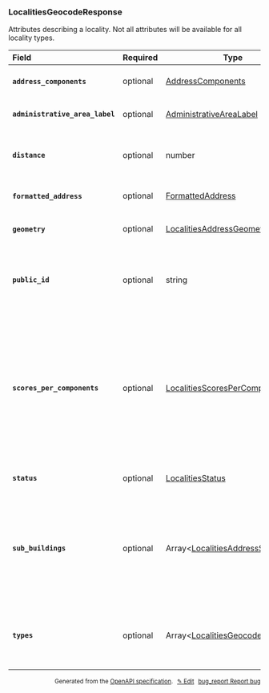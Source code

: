<!--- This is a generated file, do not edit! -->
<!--- [START woosmap_http_schema_localitiesgeocoderesponse] -->
<h3 class="schema-object" id="LocalitiesGeocodeResponse">LocalitiesGeocodeResponse</h3>

Attributes describing a locality. Not all attributes will be available for all locality types.

| Field                                                                                                                                                | Required | Type                                                                                            | Description                                                                                                                                                                                                                                                                                                                                                                                                                                 |
| :--------------------------------------------------------------------------------------------------------------------------------------------------- | -------- | ----------------------------------------------------------------------------------------------- | ------------------------------------------------------------------------------------------------------------------------------------------------------------------------------------------------------------------------------------------------------------------------------------------------------------------------------------------------------------------------------------------------------------------------------------------- |
| <h4 id="LocalitiesGeocodeResponse-address_components" class="add-link schema-object-property-key"><code>address_components</code></h4>               | optional | [AddressComponents](#AddressComponents "AddressComponents")                                     | See [AddressComponents](#AddressComponents "AddressComponents") for more information.                                                                                                                                                                                                                                                                                                                                                       |
| <h4 id="LocalitiesGeocodeResponse-administrative_area_label" class="add-link schema-object-property-key"><code>administrative_area_label</code></h4> | optional | [AdministrativeAreaLabel](#AdministrativeAreaLabel "AdministrativeAreaLabel")                   | See [AdministrativeAreaLabel](#AdministrativeAreaLabel "AdministrativeAreaLabel") for more information.                                                                                                                                                                                                                                                                                                                                     |
| <h4 id="LocalitiesGeocodeResponse-distance" class="add-link schema-object-property-key"><code>distance</code></h4>                                   | optional | number                                                                                          | <div class="nonref-property-description"><p>When reverse geocoding, this field represents the distance (in meter) to the requested latlng</p></div>                                                                                                                                                                                                                                                                                         |
| <h4 id="LocalitiesGeocodeResponse-formatted_address" class="add-link schema-object-property-key"><code>formatted_address</code></h4>                 | optional | [FormattedAddress](#FormattedAddress "FormattedAddress")                                        | See [FormattedAddress](#FormattedAddress "FormattedAddress") for more information.                                                                                                                                                                                                                                                                                                                                                          |
| <h4 id="LocalitiesGeocodeResponse-geometry" class="add-link schema-object-property-key"><code>geometry</code></h4>                                   | optional | [LocalitiesAddressGeometry](#LocalitiesAddressGeometry "LocalitiesAddressGeometry")             | See [LocalitiesAddressGeometry](#LocalitiesAddressGeometry "LocalitiesAddressGeometry") for more information.                                                                                                                                                                                                                                                                                                                               |
| <h4 id="LocalitiesGeocodeResponse-public_id" class="add-link schema-object-property-key"><code>public_id</code></h4>                                 | optional | string                                                                                          | <div class="nonref-property-description"><p>Contains a unique ID for each suggestion. <code>public_id</code> will be empty for interpolated locations. Please use this ID to give feedbacks on results.</p></div>                                                                                                                                                                                                                           |
| <h4 id="LocalitiesGeocodeResponse-scores_per_components" class="add-link schema-object-property-key"><code>scores_per_components</code></h4>         | optional | [LocalitiesScoresPerComponents](#LocalitiesScoresPerComponents "LocalitiesScoresPerComponents") | <div class="ref-property-description"><p>For each component (street_name, postal_code, and locality), it indicates the degree of correspondence with the original query. This value ranges from 0 to 1, with 0 indicating no match with the original query, and enables you to assess the quality of the Geocode’s result.</p><p>See <a href="#LocalitiesScoresPerComponents">LocalitiesScoresPerComponents</a> for more information.</div> |
| <h4 id="LocalitiesGeocodeResponse-status" class="add-link schema-object-property-key"><code>status</code></h4>                                       | optional | [LocalitiesStatus](#LocalitiesStatus "LocalitiesStatus")                                        | See [LocalitiesStatus](#LocalitiesStatus "LocalitiesStatus") for more information.                                                                                                                                                                                                                                                                                                                                                          |
| <h4 id="LocalitiesGeocodeResponse-sub_buildings" class="add-link schema-object-property-key"><code>sub_buildings</code></h4>                         | optional | Array&lt;[LocalitiesAddressSummary](#LocalitiesAddressSummary "LocalitiesAddressSummary")&gt;   | <div class="ref-property-description"><p>When reverse geocoding with <code>list_sub_buildings=true</code>, this field will contain a list of precise addresses that can be found at that location, i.e. all flats within a building.</p><p>See <a href="#LocalitiesAddressSummary">LocalitiesAddressSummary</a> for more information.</div>                                                                                                 |
| <h4 id="LocalitiesGeocodeResponse-types" class="add-link schema-object-property-key"><code>types</code></h4>                                         | optional | Array&lt;[LocalitiesGeocodeTypes](#LocalitiesGeocodeTypes "LocalitiesGeocodeTypes")&gt;         | <div class="ref-property-description"><p>An array containing the types of the result</p><p>See <a href="#LocalitiesGeocodeTypes">LocalitiesGeocodeTypes</a> for more information.</div>                                                                                                                                                                                                                                                     |

<p style="text-align: right; font-size: smaller;">Generated from the <a data-label="openapi-github" href="https://github.com/woosmap/openapi-specification" title="Woosmap OpenAPI Specification" class="external">OpenAPI specification</a>.
<a data-label="openapi-github-woosmap-http-schema-localitiesgeocoderesponse" data-action="edit" style="margin-left: 5px;" href="https://github.com/woosmap/openapi-specification/blob/main/specification/schemas/LocalitiesGeocodeResponse.yml" title="Edit on GitHub">✎ Edit</a>
<a data-label="openapi-github-woosmap-http-schema-localitiesgeocoderesponse" data-action="bug" style="margin-left: 5px;" href="https://github.com/woosmap/openapi-specification/issues/new?assignees=&labels=type%3A+bug%2C+triage+me&template=bug_report.md&title=[schemas] Bug - LocalitiesGeocodeResponse" title="File bug for schemas on GitHub"><span class="material-icons">bug_report</span> Report bug</a>
</p>

<!--- [END woosmap_http_schema_localitiesgeocoderesponse] -->
